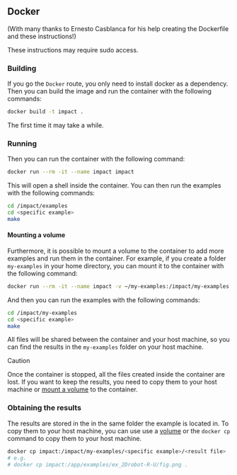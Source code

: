 ## Docker

(With many thanks to Ernesto Casblanca for his help creating the Dockerfile and these instructions!)

These instructions may require sudo access.

### Building

If you go the `Docker` route, you only need to install docker as a dependency.
Then you can build the image and run the container with the following commands:

```bash
docker build -t impact .
```

The first time it may take a while.

### Running

Then you can run the container with the following command:

```bash
docker run --rm -it --name impact impact
```

This will open a shell inside the container.
You can then run the examples with the following commands:

```bash
cd /impact/examples
cd <specific example>
make
```

#### Mounting a volume

Furthermore, it is possible to mount a volume to the container to add more examples and run them in the container.
For example, if you create a folder `my-examples` in your home directory, you can mount it to the container with the following command:

```bash
docker run --rm -it --name impact -v ~/my-examples:/impact/my-examples impact
```

And then you can run the examples with the following commands:

```bash
cd /impact/my-examples
cd <specific example>
make
```

All files will be shared between the container and your host machine, so you can find the results in the `my-examples` folder on your host machine.

> [!CAUTION]
> Once the container is stopped, all the files created inside the container are lost.
> If you want to keep the results, you need to copy them to your host machine or [mount a volume](#mounting-a-volume) to the container.

### Obtaining the results

The results are stored in the in the same folder the example is located in.
To copy them to your host machine, you can use use a [volume](#mounting-a-volume) or the `docker cp` command to copy them to your host machine.

```bash
docker cp impact:/impact/my-examples/<specific example>/<result file> .
# e.g.
# docker cp impact:/app/examples/ex_2Drobot-R-U/fig.png .
```


